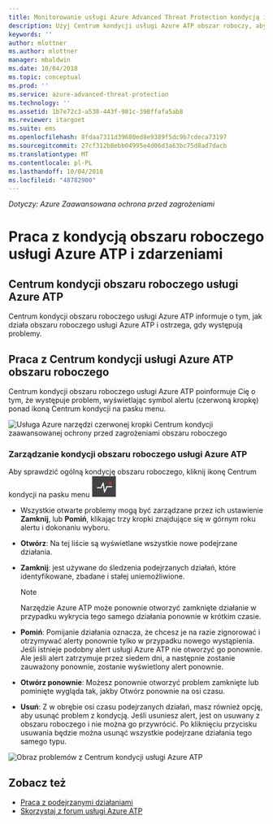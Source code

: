 ```yaml
---
title: Monitorowanie usługi Azure Advanced Threat Protection kondycją i zdarzeniami systemu | Dokumentacja firmy Microsoft
description: Użyj Centrum kondycji usługi Azure ATP obszar roboczy, aby sprawdzić, czy działa usługa Azure ATP i otrzymywać alerty o potencjalnych problemach i wyświetlać zdarzenia systemowe w Podglądzie zdarzeń.
keywords: ''
author: mlottner
ms.author: mlottner
manager: mbaldwin
ms.date: 10/04/2018
ms.topic: conceptual
ms.prod: ''
ms.service: azure-advanced-threat-protection
ms.technology: ''
ms.assetid: 1b7e72c3-a538-443f-981c-398ffafa5ab8
ms.reviewer: itargoet
ms.suite: ems
ms.openlocfilehash: 8fdaa7311d39680ed8e9389f5dc9b7cdeca73197
ms.sourcegitcommit: 27cf312b8ebb04995e4d06d3a63bc75d8ad7dacb
ms.translationtype: MT
ms.contentlocale: pl-PL
ms.lasthandoff: 10/04/2018
ms.locfileid: "48782900"
---
```

*Dotyczy: Azure Zaawansowana ochrona przed zagrożeniami*


# <a name="working-with-azure-atp-workspace-health-and-events"></a>Praca z kondycją obszaru roboczego usługi Azure ATP i zdarzeniami

## <a name="azure-atp-workspace-health-center"></a>Centrum kondycji obszaru roboczego usługi Azure ATP 

Centrum kondycji obszaru roboczego usługi Azure ATP informuje o tym, jak działa obszaru roboczego usługi Azure ATP i ostrzega, gdy występują problemy.

## <a name="working-with-the-azure-atp-workspace-health-center"></a>Praca z Centrum kondycji usługi Azure ATP obszaru roboczego

Centrum kondycji obszaru roboczego usługi Azure ATP poinformuje Cię o tym, że występuje problem, wyświetlając symbol alertu (czerwoną kropkę) ponad ikoną Centrum kondycji na pasku menu.

![Usługa Azure narzędzi czerwonej kropki Centrum kondycji zaawansowanej ochrony przed zagrożeniami obszaru roboczego](media/atp-health-bar.png)

### <a name="managing-azure-atp-workspace-health"></a>Zarządzanie kondycji obszaru roboczego usługi Azure ATP
Aby sprawdzić ogólną kondycję obszaru roboczego, kliknij ikonę Centrum kondycji na pasku menu ![Ikona Centrum kondycji platformy Azure ATP obszaru roboczego](media/atp-red-dot.png)

-   Wszystkie otwarte problemy mogą być zarządzane przez ich ustawienie **Zamknij**, lub **Pomiń**, klikając trzy kropki znajdujące się w górnym roku alertu i dokonaniu wyboru.

-   **Otwórz**: Na tej liście są wyświetlane wszystkie nowe podejrzane działania.

-   **Zamknij**: jest używane do śledzenia podejrzanych działań, które identyfikowane, zbadane i stałej uniemożliwione.

    > [!NOTE]
    > Narzędzie Azure ATP może ponownie otworzyć zamknięte działanie w przypadku wykrycia tego samego działania ponownie w krótkim czasie.
    
-   **Pomiń**: Pomijanie działania oznacza, że chcesz je na razie zignorować i otrzymywać alerty ponownie tylko w przypadku nowego wystąpienia. Jeśli istnieje podobny alert usługi Azure ATP nie otworzyć go ponownie. Ale jeśli alert zatrzymuje przez siedem dni, a następnie zostanie zauważony ponownie, zostanie wyświetlony alert ponownie.

-   **Otwórz ponownie**: Możesz ponownie otworzyć problem zamknięte lub pominięte wygląda tak, jakby Otwórz ponownie na osi czasu.

-   **Usuń**: Z w obrębie osi czasu podejrzanych działań, masz również opcję, aby usunąć problem z kondycją. Jeśli usuniesz alert, jest on usuwany z obszaru roboczego i nie można go przywrócić. Po kliknięciu przycisku usuwania będzie można usunąć wszystkie podejrzane działania tego samego typu.



![Obraz problemów z Centrum kondycji usługi Azure ATP](media/atp-health-issue.png)






## <a name="see-also"></a>Zobacz też

- [Praca z podejrzanymi działaniami](working-with-suspicious-activities.md)
- [Skorzystaj z forum usługi Azure ATP](https://aka.ms/azureatpcommunity)

